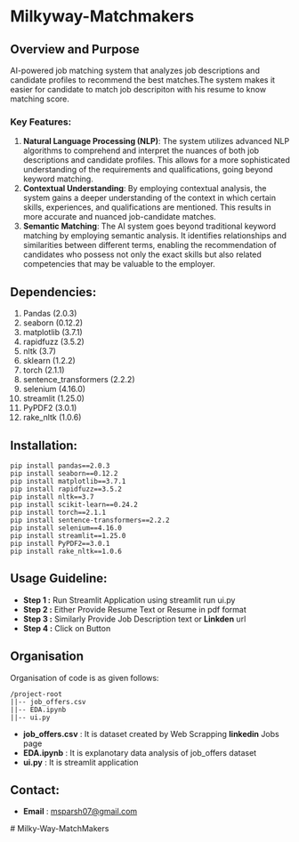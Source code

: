 # Milkyway-Matchmakers
## Overview and Purpose
 AI-powered job matching system that analyzes job descriptions and candidate profiles to recommend the best matches.The system makes it easier for candidate to match job descripiton with his resume to know matching score.
### Key Features:
1. **Natural Language Processing (NLP)**: The system utilizes advanced NLP algorithms to comprehend and interpret the nuances of both job descriptions and candidate profiles. This allows for a more sophisticated understanding of the requirements and qualifications, going beyond keyword matching.
2. **Contextual Understanding**: By employing contextual analysis, the system gains a deeper understanding of the context in which certain skills, experiences, and qualifications are mentioned. This results in more accurate and nuanced job-candidate matches.
3. **Semantic Matching**: The AI system goes beyond traditional keyword matching by employing semantic analysis. It identifies relationships and similarities between different terms, enabling the recommendation of candidates who possess not only the exact skills but also related competencies that may be valuable to the employer.

## Dependencies:
1. Pandas (2.0.3)
2. seaborn (0.12.2)
3. matplotlib (3.7.1)
4. rapidfuzz (3.5.2)
5. nltk  (3.7)
6. sklearn (1.2.2)
7. torch (2.1.1)
8. sentence_transformers (2.2.2)
9. selenium  (4.16.0)
10. streamlit (1.25.0)
11. PyPDF2 (3.0.1)
12. rake_nltk (1.0.6)

## Installation:
```
pip install pandas==2.0.3
pip install seaborn==0.12.2
pip install matplotlib==3.7.1
pip install rapidfuzz==3.5.2
pip install nltk==3.7
pip install scikit-learn==0.24.2 
pip install torch==2.1.1  
pip install sentence-transformers==2.2.2
pip install selenium==4.16.0
pip install streamlit==1.25.0
pip install PyPDF2==3.0.1
pip install rake_nltk==1.0.6
```
## Usage Guideline:
- **Step 1 :** Run Streamlit Application using  streamlit run ui.py
- **Step 2 :** Either Provide Resume Text or Resume in pdf format
- **Step 3 :** Similarly Provide Job Description text or __Linkden__ url
- **Step 4 :** Click on Button 

## Organisation
Organisation of code is as given follows:
```
/project-root
||-- job_offers.csv
||-- EDA.ipynb
||-- ui.py
```

- **job_offers.csv** : It is dataset created by Web Scrapping __linkedin__ Jobs page
- **EDA.ipynb** : It is explanotary data analysis of job_offers dataset 
- **ui.py** : It is streamlit application

## Contact:
-  __Email__ : msparsh07@gmail.com

#   M i l k y - W a y - M a t c h M a k e r s  
 